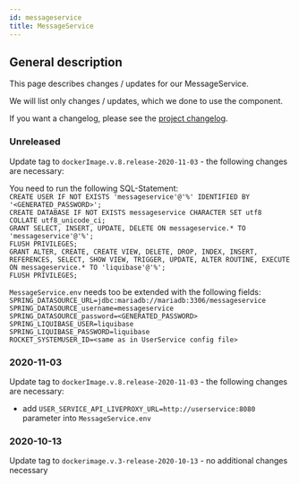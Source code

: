 ```yaml
---
id: messageservice
title: MessageService
---
```


## General description

This page describes changes / updates for our MessageService.

We will list only changes / updates, which we done to use the component.

If you want a changelog, please see the [project changelog](https://github.com/CaritasDeutschland/caritas-onlineBeratung-messageservice/blob/master/CHANGELOG.md).

### Unreleased
Update tag to `dockerImage.v.8.release-2020-11-03` - the following changes are necessary:

You need to run the following SQL-Statement:\
`CREATE USER IF NOT EXISTS 'messageservice'@'%' IDENTIFIED BY '<GENERATED_PASSWORD>';`\
`CREATE DATABASE IF NOT EXISTS messageservice CHARACTER SET utf8 COLLATE utf8_unicode_ci;`\
`GRANT SELECT, INSERT, UPDATE, DELETE ON messageservice.* TO 'messageservice'@'%';`\
`FLUSH PRIVILEGES;`\
`GRANT ALTER, CREATE, CREATE VIEW, DELETE, DROP, INDEX, INSERT, REFERENCES, SELECT, SHOW VIEW, TRIGGER, UPDATE, ALTER ROUTINE, EXECUTE ON messageservice.* TO 'liquibase'@'%';`\
`FLUSH PRIVILEGES;`

`MessageService.env` needs too be extended with the following fields:\
`SPRING_DATASOURCE_URL=jdbc:mariadb://mariadb:3306/messageservice`\
`SPRING_DATASOURCE_username=messageservice`\
`SPRING_DATASOURCE_password=<GENERATED_PASSWORD>`\
`SPRING_LIQUIBASE_USER=liquibase`\
`SPRING_LIQUIBASE_PASSWORD=liquibase`\
`ROCKET_SYSTEMUSER_ID=<same as in UserService config file>`

### 2020-11-03

Update tag to `dockerImage.v.8.release-2020-11-03` - the following changes are necessary:
 - add `USER_SERVICE_API_LIVEPROXY_URL=http://userservice:8080` parameter into `MessageService.env`

### 2020-10-13

Update tag to `dockerimage.v.3-release-2020-10-13` - no additional changes necessary 